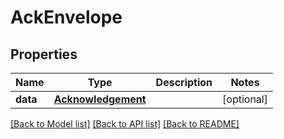# AckEnvelope

## Properties
Name | Type | Description | Notes
------------ | ------------- | ------------- | -------------
**data** | [**Acknowledgement**](Acknowledgement.md) |  | [optional] 

[[Back to Model list]](../README.md#documentation-for-models) [[Back to API list]](../README.md#documentation-for-api-endpoints) [[Back to README]](../README.md)


